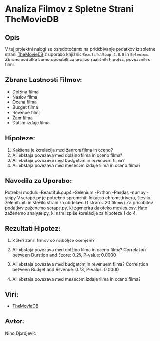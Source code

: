 # **Analiza Filmov z Spletne Strani TheMovieDB**

## **Opis**
V tej projektni nalogi se osredotočamo na pridobivanje podatkov iz spletne strani [TheMovieDB](https://www.themoviedb.org/) z uporabo knjižnic `BeautifulSoup 4.8.0` in `Selenium`. Zbrane podatke bomo uporabili za analizo različnih hipotez, povezanih s filmi.

## **Zbrane Lastnosti Filmov:**
- Dolžina filma
- Naslov filma
- Ocena filma
- Budget filma
- Revenue filma
- Žanr filma
- Datum izdaje filma

## **Hipoteze:**
1. Kakšena je korelacija med žanrom filma in oceno?
2. Ali obstaja povezava med dolžino filma in oceno filma?
3. Ali obstaja povezava med budgetom in revenuem filma?
4. Ali obstaja povezava med mesecom izdaje filma in oceno filma?

## **Navodila za Uporabo:**
Potrebni moduli:
-Beautifulsoup4
-Selenium
-Python
-Pandas
-numpy
-scipy
V scrape.py je potrebno spremeniti lokacijo chromedrivera, število želenih niti in število strani za obdelavo (1 stran ~ 20 filmov)
Za pridobitev podatkov zaženemo scrape.py, ki zgenerira datoteko movies.csv.
Nato zaženemo analyse.py, ki nam izpiše korelacije za hipoteze 1 do 4.

## **Rezultati Hipotez:**
1. Kateri žanri filmov so najboljše ocenjeni?
  
2. Ali obstaja povezava med dolžino filma in oceno filma?
    Correlation between Duration and Score: 0.25, P-value: 0.0000
3. Ali obstaja povezava med budgetom in revenuem filma?
   Correlation between Budget and Revenue: 0.73, P-value: 0.0000
4. Ali obstaja povezava med mesecom izdaje filma in oceno filma?
   

## **Viri:**
- [TheMovieDB](https://www.themoviedb.org/)

## **Avtor:**
Nino Djordjević
